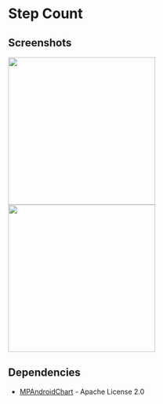 # Step Count





## Screenshots

<img src="images/motionmate-screenshot-1.png" width="300"/> <img src="images/motionmate-screenshot-2.png" width="300"/>





## Dependencies

- [MPAndroidChart](https://github.com/PhilJay/MPAndroidChart) - Apache License 2.0